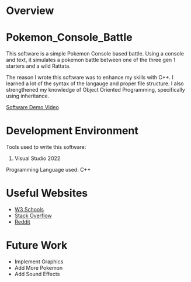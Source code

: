 # Overview
# Pokemon_Console_Battle

This software is a simple Pokemon Console based battle. Using a console and text, it simulates a pokemon battle between one of the three gen 1 starters and a wild Rattata.

The reason I wrote this software was to enhance my skills with C++. I learned a lot of the syntax of the langauge and proper file structure. I also strengthened my
knowledge of Object Oriented Programming, specifically using inheritance. 


[Software Demo Video](https://youtu.be/ZIw4nkL6B9E)

# Development Environment

Tools used to write this software:
1. Visual Studio 2022

Programming Language used:
C++

# Useful Websites

* [W3 Schools](https://www.w3schools.com/)
* [Stack Overflow](https://stackoverflow.com/)
* [Reddit](https:://www.reddit.com/)

# Future Work

* Implement Graphics
* Add More Pokemon
* Add Sound Effects